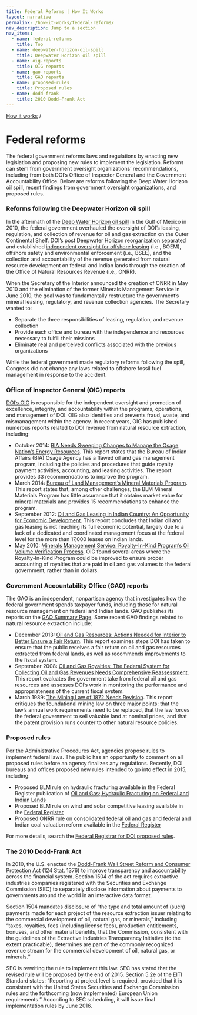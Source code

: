 ```yaml
---
title: Federal Reforms | How It Works
layout: narrative
permalink: /how-it-works/federal-reforms/
nav_description: Jump to a section
nav_items:
  - name: federal-reforms
    title: Top
  - name: deepwater-horizon-oil-spill
    title: Deepwater Horizon oil spill
  - name: oig-reports
    title: OIG reports
  - name: gao-reports
    title: GAO reports
  - name: proposed-rules
    title: Proposed rules
  - name: dodd-frank
    title: 2010 Dodd–Frank Act
---
```


<div>
  <a class="revenues_subpage-breadcrumb" href="{{ site.baseurl }}/how-it-works/">How it works</a>
  /
</div>
<h1 id="federal-reforms" data-nav-header="federal-reforms">Federal reforms</h1>

<p class="case_studies_intro-para">The federal government reforms laws and regulations by enacting new legislation and proposing new rules to implement the legislation. Reforms can stem from government oversight organizations’ recommendations, including from both DOI’s Office of Inspector General and the Government Accountability Office. Below are reforms following the Deep Water Horizon oil spill, recent findings from government oversight organizations, and proposed rules.</p>

<h3 id="deepwater-horizon-oil-spill" data-nav-header="deepwater-horizon-oil-spill">Reforms following the Deepwater Horizon oil spill</h3>

<p>In the aftermath of the <a href="http://www.gpo.gov/fdsys/pkg/GPO-OILCOMMISSION/pdf/GPO-OILCOMMISSION.pdf">Deep Water Horizon oil spill</a> in the Gulf of Mexico in 2010, the federal government overhauled the oversight of DOI’s leasing, regulation, and collection of revenue for oil and gas extraction on the Outer Continental Shelf. DOI’s post Deepwater Horizon reorganization separated and established <a href="http://www.boem.gov/Reforms-since-the-Deepwater-Horizon-Tragedy/">independent oversight for offshore leasing</a> (i.e., BOEM), offshore safety and environmental enforcement (i.e., BSEE), and the collection and accountability of the revenue generated from natural resource development on federal and Indian lands through the creation of the Office of Natural Resources Revenue (i.e., ONRR).</p>

<p>When the Secretary of the Interior announced the creation of ONRR in May 2010 and the elimination of the former Minerals Management Service in June 2010, the goal was to fundamentally restructure the government’s mineral leasing, regulatory, and revenue collection agencies. The Secretary wanted to:</p>

<ul class="list-bullet">
<li>Separate the three responsibilities of leasing, regulation, and revenue collection</li>
<li>Provide each office and bureau with the independence and resources necessary to fulfill their missions</li>
<li>Eliminate real and perceived conflicts associated with the previous organizations</li>
</ul>

<p>While the federal government made regulatory reforms following the spill, Congress did not change any laws related to offshore fossil fuel management in response to the accident.</p>

<h3 id="oig-reports" data-nav-header="oig-reports">Office of Inspector General (OIG) reports</h3>

<p><a href="https://www.doioig.gov/sites/doioig.gov/files/99-I-387.pdf">DOI’s OIG</a> is responsible for the independent oversight and promotion of excellence, integrity, and accountability within the programs, operations, and management of DOI. OIG also identifies and prevents fraud, waste, and mismanagement within the agency. In recent years, OIG has published numerous reports related to DOI revenue from natural resource extraction, including:</p>

<ul class="list-bullet">
  <li>October 2014: <a href="https://www.doioig.gov/sites/doioig.gov/files/CR-EV-BIA-0002-2013Public1.pdf">BIA Needs Sweeping Changes to Manage the Osage Nation’s Energy Resources</a>. This report states that the Bureau of Indian Affairs (BIA) Osage Agency has a flawed oil and gas management program, including the policies and procedures that guide royalty payment activities, accounting, and leasing activities. The report provides 33 recommendations to improve the program.</li>
  <li>March 2014: <a href="https://www.doioig.gov/sites/doioig.gov/files/C-IN-BLM-0002-2012Public.pdf">Bureau of Land Management’s Mineral Materials Program</a>. This report states that, among other challenges, the BLM Mineral Materials Program has little assurance that it obtains market value for mineral materials and provides 15 recommendations to enhance the program.</li>
  <li>September 2012: <a href="https://www.doioig.gov/sites/doioig.gov/files/CR-EV-BIA-0001-2011Public.pdf">Oil and Gas Leasing in Indian Country: An Opportunity for Economic Development</a>. This report concludes that Indian oil and gas leasing is not reaching its full economic potential, largely due to a lack of a dedicated and coordinated management focus at the federal level for the more than 17,000 leases on Indian lands.</li>
  <li>May 2010: <a href="https://www.doioig.gov/sites/doioig.gov/files/2010-I-0021.pdf">Minerals Management Service: Royalty-In-Kind Program’s Oil Volume Verification Process</a>. OIG found several areas where the Royalty-In-Kind Program could be improved to ensure proper accounting of royalties that are paid in oil and gas volumes to the federal government, rather than in dollars.</li>
</ul>

<h3 id="gao-reports" data-nav-header="gao-reports">Government Accountability Office (GAO) reports</h3>

<p>The GAO is an independent, nonpartisan agency that investigates how the federal government spends taxpayer funds, including those for natural resource management on federal and Indian lands. GAO publishes its reports on the <a href="http://www.gao.gov/key_issues/oil_and_natural_gas/issue_summary">GAO Summary Page</a>. Some recent GAO findings related to natural resource extraction include:</p>

<ul class="list-bullet">
  <li>December 2013: <a href="http://gao.gov/assets/660/659515.pdf">Oil and Gas Resources: Actions Needed for Interior to Better Ensure a Fair Return</a>. This report examines steps DOI has taken to ensure that the public receives a fair return on oil and gas resources extracted from federal lands, as well as recommends improvements to the fiscal system.</li>
  <li>September 2008: <a href="http://www.gao.gov/new.items/d08691.pdf">Oil and Gas Royalties: The Federal System for Collecting Oil and Gas Revenues Needs Comprehensive Reassessment</a>. This report evaluates the government take from federal oil and gas resources and assesses DOI’s work in monitoring the performance and appropriateness of the current fiscal system.</li>
  <li>March 1989: <a href="http://archive.gao.gov/d15t6/138159.pdf">The Mining Law of 1872 Needs Revision</a>. This report critiques the foundational mining law on three major points: that the law’s annual work requirements need to be replaced, that the law forces the federal government to sell valuable land at nominal prices, and that the patent provision runs counter to other natural resource policies.</li>
</ul>

<h3 id="proposed-rules" data-nav-header="proposed-rules">Proposed rules</h3>

<p>Per the Administrative Procedures Act, agencies propose rules to implement federal laws. The public has an opportunity to comment on all proposed rules before an agency finalizes any regulations. Recently, DOI bureaus and offices proposed new rules intended to go into effect in 2015, including:</p>

<ul class="list-bullet">
  <li>Proposed BLM rule on hydraulic fracturing available in the Federal Register publication of <a href="http://www.gpo.gov/fdsys/pkg/FR-2015-03-26/pdf/2015-06658.pdf">Oil and Gas; Hydraulic Fracturing on Federal and Indian Lands</a></li>
  <li>Proposed BLM rule on wind and solar competitive leasing available in the <a href="http://blmsolar.anl.gov/documents/docs/FR_Competitive_Leasing_Sep_30_2014.pdf">Federal Register</a></li>
  <li>Proposed ONRR rule on consolidated federal oil and gas and federal and Indian coal valuation reform available in the <a href="http://www.gpo.gov/fdsys/pkg/FR-2015-01-06/pdf/2014-30033.pdf">Federal Register</a></li>
</ul>

<p>For more details, search the <a href="https://www.federalregister.gov/articles/search?conditions%5Bpublication_date%5D%5Bis%5D=11%2F04%2F2015&conditions%5Bterm%5D=Department+of+the+Interior&conditions%5Btype%5D%5B%5D=PRORULE">Federal Registrar for DOI proposed rules</a>.</p>

<h3 id="dodd-frank" data-nav-header="dodd-frank">The 2010 Dodd-Frank Act</h3>

<p>In 2010, the U.S. enacted the <a href="http://www.gpo.gov/fdsys/pkg/PLAW-111publ203/pdf/PLAW-111publ203.pdf">Dodd-Frank Wall Street Reform and Consumer Protection Act</a> (124 Stat. 1376) to improve transparency and accountability across the financial system. Section 1504 of the act requires extractive industries companies registered with the Securities and Exchange Commission (SEC) to separately disclose information about payments to governments around the world in an interactive data format.</p>

<p>Section 1504 mandates disclosure of “the type and total amount of (such) payments made for each project of the resource extraction issuer relating to the commercial development of oil, natural gas, or minerals,” including “taxes, royalties, fees (including license fees), production entitlements, bonuses, and other material benefits, that the Commission, consistent with the guidelines of the Extractive Industries Transparency Initiative (to the extent practicable), determines are part of the commonly recognized revenue stream for the commercial development of oil, natural gas, or minerals.”</p>

<p>SEC is rewriting the rule to implement this law. SEC has stated that the revised rule will be proposed by the end of 2015. Section 5.2e of the EITI Standard states: “Reporting at project level is required, provided that it is consistent with the United States Securities and Exchange Commission rules and the forthcoming (now implemented) European Union requirements.” According to SEC scheduling, it will issue final implementation rules by June 2016.</p>
